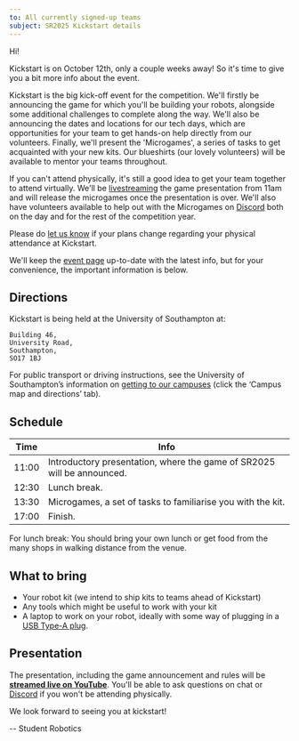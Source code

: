 ```yaml
---
to: All currently signed-up teams
subject: SR2025 Kickstart details
---
```


Hi!

Kickstart is on October 12th, only a couple weeks away! So it's time to give you a bit more info about the event.

Kickstart is the big kick-off event for the competition. We'll firstly be announcing the game for which you'll be building your robots, alongside some additional challenges to complete along the way. We'll also be announcing the dates and locations for our tech days, which are opportunities for your team to get hands-on help directly from our volunteers. Finally, we'll present the 'Microgames', a series of tasks to get acquainted with your new kits. Our blueshirts (our lovely volunteers) will be available to mentor your teams throughout.

If you can't attend physically, it's still a good idea to get your team together to attend virtually. We'll be [livestreaming][livestream] the game presentation from 11am and will release the microgames once the presentation is over. We'll also have volunteers available to help out with the Microgames on [Discord][discord] both on the day and for the rest of the competition year.

Please do [let us know][teams-contact] if your plans change regarding your physical attendance at Kickstart.

We'll keep the [event page](https://studentrobotics.org/events/sr2025/kickstart/) up-to-date with the latest info, but for your convenience, the important information is below.

## Directions

Kickstart is being held at the University of Southampton at:

    Building 46,
    University Road,
    Southampton,
    SO17 1BJ

For public transport or driving instructions, see the University of Southampton’s information on [getting to our campuses](https://www.southampton.ac.uk/student-life/campuses/highfield) (click the ‘Campus map and directions’ tab).

## Schedule

| Time  | Info |
|-------|------|
| 11:00 | Introductory presentation, where the game of SR2025 will be announced. |
| 12:30 | Lunch break. |
| 13:30 | Microgames, a set of tasks to familiarise you with the kit. |
| 17:00 | Finish. |

For lunch break: You should bring your own lunch or get food from the many shops in walking distance from the venue.

## What to bring

* Your robot kit (we intend to ship kits to teams ahead of Kickstart)
* Any tools which might be useful to work with your kit
* A laptop to work on your robot, ideally with some way of plugging in a [USB Type-A plug](https://www.viewsonic.com/library/tech/usb-c-usb-b-and-usb-a-whats-the-difference/#USB_The_Basics).

## Presentation

The presentation, including the game announcement and rules will be **[streamed live on YouTube][livestream]**. You'll be able to ask questions on chat or [Discord][discord] if you won't be attending physically.

We look forward to seeing you at kickstart!

-- Student Robotics

[teams-contact]: mailto:teams@studentrobotics.org
[discord]: https://studentrobotics.org/docs/tutorials/discord
[livestream]: https://www.youtube.com/watch?v=waO2NASj1zs
